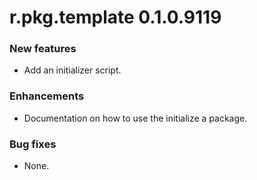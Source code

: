 # r.pkg.template 0.1.0.9119

### New features

* Add an initializer script.

### Enhancements

* Documentation on how to use the initialize a package.

### Bug fixes

* None.